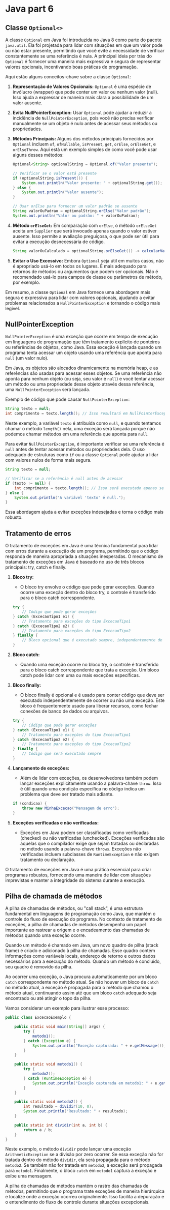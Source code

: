 # Java part 6

## Classe `Optional<>`

A classe `Optional` em Java foi introduzida no Java 8 como parte do pacote `java.util`. Ela foi projetada para lidar com situações em que um valor pode ou não estar presente, permitindo que você evite a necessidade de verificar constantemente se uma referência é nula. A principal ideia por trás do `Optional` é fornecer uma maneira mais expressiva e segura de representar valores opcionais, incentivando boas práticas de programação.

Aqui estão alguns conceitos-chave sobre a classe `Optional`:

1. **Representação de Valores Opcionais:**
   `Optional` é uma espécie de invólucro (wrapper) que pode conter um valor ou nenhum valor (null). Isso ajuda a expressar de maneira mais clara a possibilidade de um valor ausente.

2. **Evita NullPointerException:**
   Usar `Optional` pode ajudar a reduzir a incidência de `NullPointerException`, pois você não precisa verificar manualmente se um objeto é nulo antes de acessar seus métodos ou propriedades.

3. **Métodos Principais:**
   Alguns dos métodos principais fornecidos por `Optional` incluem `of`, `ofNullable`, `isPresent`, `get`, `orElse`, `orElseGet`, e `orElseThrow`. Aqui está um exemplo simples de como você pode usar alguns desses métodos:

   ```java
   Optional<String> optionalString = Optional.of("Valor presente");
   
   // Verificar se o valor está presente
   if (optionalString.isPresent()) {
       System.out.println("Valor presente: " + optionalString.get());
   } else {
       System.out.println("Valor ausente");
   }
   
   // Usar orElse para fornecer um valor padrão se ausente
   String valorOuPadrao = optionalString.orElse("Valor padrão");
   System.out.println("Valor ou padrão: " + valorOuPadrao);
   ```

4. **Método `orElseGet`:**
   Em comparação com `orElse`, o método `orElseGet` aceita um `Supplier` que será invocado apenas quando o valor estiver ausente. Isso permite a avaliação preguiçosa, o que pode ser útil para evitar a execução desnecessária de código.

   ```java
   String valorOuCalculado = optionalString.orElseGet(() -> calcularValor());
   ```

5. **Evitar o Uso Excessivo:**
   Embora `Optional` seja útil em muitos casos, não é apropriado usá-lo em todos os lugares. É mais adequado para retornos de métodos ou argumentos que podem ser opcionais. Não é recomendado usá-lo para campos de classe ou parâmetros de método, por exemplo.

Em resumo, a classe `Optional` em Java fornece uma abordagem mais segura e expressiva para lidar com valores opcionais, ajudando a evitar problemas relacionados a `NullPointerException` e tornando o código mais legível.

## NullPointerException 

`NullPointerException` é uma exceção que ocorre em tempo de execução em linguagens de programação que têm tratamento explícito de ponteiros ou referências de objetos, como Java. Essa exceção é lançada quando um programa tenta acessar um objeto usando uma referência que aponta para `null` (um valor nulo).

Em Java, os objetos são alocados dinamicamente na memória heap, e as referências são usadas para acessar esses objetos. Se uma referência não aponta para nenhum objeto (ou seja, seu valor é `null`) e você tentar acessar um método ou uma propriedade desse objeto através dessa referência, uma `NullPointerException` será lançada.

Exemplo de código que pode causar `NullPointerException`:

```java
String texto = null;
int comprimento = texto.length(); // Isso resultará em NullPointerException
```

Neste exemplo, a variável `texto` é atribuída como `null`, e quando tentamos chamar o método `length()` nela, uma exceção será lançada porque não podemos chamar métodos em uma referência que aponta para `null`.

Para evitar `NullPointerException`, é importante verificar se uma referência é `null` antes de tentar acessar métodos ou propriedades dela. O uso adequado de estruturas como `if` ou a classe `Optional` pode ajudar a lidar com valores nulos de forma mais segura.

```java
String texto = null;

// Verificar se a referência é null antes de acessar
if (texto != null) {
    int comprimento = texto.length(); // Isso será executado apenas se texto não for null
} else {
    System.out.println("A variável 'texto' é null.");
}
```

Essa abordagem ajuda a evitar exceções indesejadas e torna o código mais robusto.

## Tratamento de erros

O tratamento de exceções em Java é uma técnica fundamental para lidar com erros durante a execução de um programa, permitindo que o código responda de maneira apropriada a situações inesperadas. O mecanismo de tratamento de exceções em Java é baseado no uso de três blocos principais: try, catch e finally.

1. **Bloco try:**
   - O bloco try envolve o código que pode gerar exceções. Quando ocorre uma exceção dentro do bloco try, o controle é transferido para o bloco catch correspondente.

   ```java
   try {
       // Código que pode gerar exceções
   } catch (ExcecaoTipo1 e1) {
       // Tratamento para exceções do tipo ExcecaoTipo1
   } catch (ExcecaoTipo2 e2) {
       // Tratamento para exceções do tipo ExcecaoTipo2
   } finally {
       // Bloco opcional que é executado sempre, independentemente de exceções
   }
   ```

2. **Bloco catch:**
   - Quando uma exceção ocorre no bloco try, o controle é transferido para o bloco catch correspondente que trata a exceção. Um bloco catch pode lidar com uma ou mais exceções específicas.

3. **Bloco finally:**
   - O bloco finally é opcional e é usado para conter código que deve ser executado independentemente de ocorrer ou não uma exceção. Este bloco é frequentemente usado para liberar recursos, como fechar conexões de banco de dados ou arquivos.

   ```java
   try {
       // Código que pode gerar exceções
   } catch (ExcecaoTipo1 e1) {
       // Tratamento para exceções do tipo ExcecaoTipo1
   } catch (ExcecaoTipo2 e2) {
       // Tratamento para exceções do tipo ExcecaoTipo2
   } finally {
       // Código que será executado sempre
   }
   ```

4. **Lançamento de exceções:**
   - Além de lidar com exceções, os desenvolvedores também podem lançar exceções explicitamente usando a palavra-chave `throw`. Isso é útil quando uma condição específica no código indica um problema que deve ser tratado mais adiante.

   ```java
   if (condicao) {
       throw new MinhaExcecao("Mensagem de erro");
   }
   ```

5. **Exceções verificadas e não verificadas:**
   - Exceções em Java podem ser classificadas como verificadas (checked) ou não verificadas (unchecked). Exceções verificadas são aquelas que o compilador exige que sejam tratadas ou declaradas no método usando a palavra-chave `throws`. Exceções não verificadas incluem subclasses de `RuntimeException` e não exigem tratamento ou declaração.

O tratamento de exceções em Java é uma prática essencial para criar programas robustos, fornecendo uma maneira de lidar com situações imprevistas e manter a integridade do sistema durante a execução.

## Pilha de chamada de métodos

A pilha de chamadas de métodos, ou "call stack", é uma estrutura fundamental em linguagens de programação como Java, que mantém o controle do fluxo de execução do programa. No contexto de tratamento de exceções, a pilha de chamadas de métodos desempenha um papel importante ao rastrear a origem e o encadeamento das chamadas de métodos quando uma exceção ocorre.

Quando um método é chamado em Java, um novo quadro de pilha (stack frame) é criado e adicionado à pilha de chamadas. Esse quadro contém informações como variáveis locais, endereço de retorno e outros dados necessários para a execução do método. Quando um método é concluído, seu quadro é removido da pilha.

Ao ocorrer uma exceção, o Java procura automaticamente por um bloco `catch` correspondente no método atual. Se não houver um bloco de `catch` no método atual, a exceção é propagada para o método que chamou o método atual, continuando assim até que um bloco `catch` adequado seja encontrado ou até atingir o topo da pilha.

Vamos considerar um exemplo para ilustrar esse processo:

```java
public class ExcecaoExemplo {

    public static void main(String[] args) {
        try {
            metodo1();
        } catch (Exception e) {
            System.out.println("Exceção capturada: " + e.getMessage());
        }
    }

    public static void metodo1() {
        try {
            metodo2();
        } catch (RuntimeException e) {
            System.out.println("Exceção capturada em metodo1: " + e.getMessage());
        }
    }

    public static void metodo2() {
        int resultado = dividir(10, 0);
        System.out.println("Resultado: " + resultado);
    }

    public static int dividir(int a, int b) {
        return a / b;
    }
}
```

Neste exemplo, o método `dividir` pode lançar uma exceção `ArithmeticException` se a divisão por zero ocorrer. Se essa exceção não for tratada dentro do método `dividir`, ela será propagada para o método `metodo2`. Se também não for tratada em `metodo2`, a exceção será propagada para `metodo1`. Finalmente, o bloco `catch` em `metodo1` captura a exceção e exibe uma mensagem.

A pilha de chamadas de métodos mantém o rastro das chamadas de métodos, permitindo que o programa trate exceções de maneira hierárquica e localize onde a exceção ocorreu originalmente. Isso facilita a depuração e o entendimento do fluxo de controle durante situações excepcionais.

